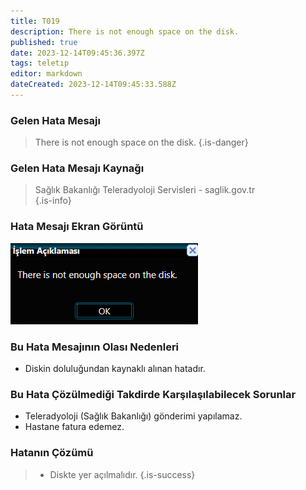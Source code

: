 ```yaml
---
title: T019
description: There is not enough space on the disk.
published: true
date: 2023-12-14T09:45:36.397Z
tags: teletıp
editor: markdown
dateCreated: 2023-12-14T09:45:33.588Z
---
```


### Gelen Hata Mesajı 
> There is not enough space on the disk.
{.is-danger}


### Gelen Hata Mesajı Kaynağı
> Sağlık Bakanlığı Teleradyoloji Servisleri - saglik.gov.tr  
{.is-info}


### Hata Mesajı Ekran Görüntü

![t019.png](/hatagoruntu/t019.png)


### Bu Hata Mesajının Olası Nedenleri 

- Diskin doluluğundan kaynaklı alınan hatadır.

### Bu Hata Çözülmediği Takdirde Karşılaşılabilecek Sorunlar

- Teleradyoloji (Sağlık Bakanlığı) gönderimi yapılamaz.
- Hastane fatura edemez.

### Hatanın Çözümü

>  - Diskte yer açılmalıdır.
{.is-success}



